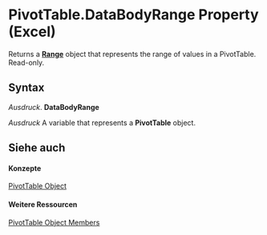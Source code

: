 
# PivotTable.DataBodyRange Property (Excel)

Returns a  **[Range](b8207778-0dcc-4570-1234-f130532cc8cd.md)** object that represents the range of values in a PivotTable. Read-only.


## Syntax

 _Ausdruck_. **DataBodyRange**

 _Ausdruck_ A variable that represents a **PivotTable** object.


## Siehe auch


#### Konzepte


[PivotTable Object](a9c1d4a0-78a9-f9a6-6daf-91cb63e45842.md)
#### Weitere Ressourcen


[PivotTable Object Members](http://msdn.microsoft.com/library/8e8d1692-cf32-63c6-a1f6-54ddcc2a4964%28Office.15%29.aspx)
